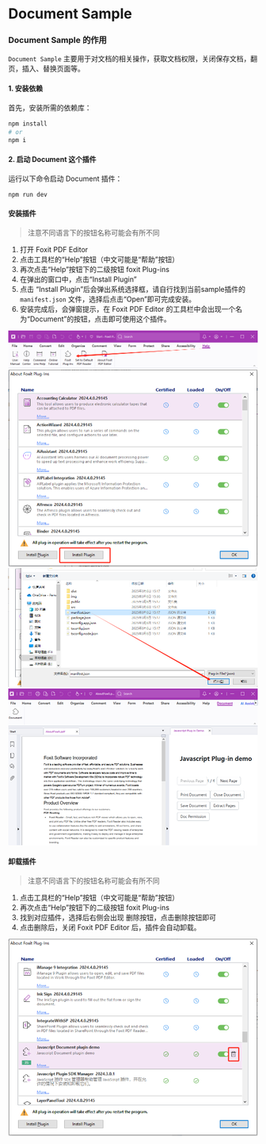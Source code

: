# Document Sample

### Document Sample 的作用
`Document Sample` 主要用于对文档的相关操作，获取文档权限，关闭保存文档，翻页，插入、替换页面等。

#### 1. 安装依赖
首先，安装所需的依赖库：
```bash
npm install
# or
npm i
```

#### 2. 启动 Document 这个插件
运行以下命令启动 Document 插件：
```bash
npm run dev
```
#### 安装插件
> 注意不同语言下的按钮名称可能会有所不同
1. 打开 Foxit PDF Editor
2. 点击工具栏的“Help”按钮（中文可能是“帮助”按钮）
3. 再次点击“Help”按钮下的二级按钮 foxit Plug-ins
4. 在弹出的窗口中，点击“Install Plugin”
5. 点击 “Install Plugin”后会弹出系统选择框，请自行找到当前sample插件的`manifest.json` 文件，选择后点击“Open”即可完成安装。
6. 安装完成后，会弹窗提示，在 Foxit PDF Editor 的工具栏中会出现一个名为“Document”的按钮，点击即可使用这个插件。

![alt text](./img/1.png)
![alt text](./img/2.png)
![alt text](./img/3.png)
![alt text](./img/4.png)

#### 卸载插件
> 注意不同语言下的按钮名称可能会有所不同
1. 点击工具栏的“Help”按钮（中文可能是“帮助”按钮）
2. 再次点击“Help”按钮下的二级按钮 foxit Plug-ins
3. 找到对应插件，选择后右侧会出现 删除按钮，点击删除按钮即可
4. 点击删除后，关闭 Foxit PDF Editor 后，插件会自动卸载。

![alt text](./img/5.png)